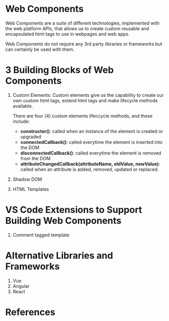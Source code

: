 # Web Components
 Web Components are a suite of different technologies, implemented with the web platform APIs, that allows us to create custom reusable and encapsulated html tags to use in webpages and web apps.
 
 Web Components do not require any 3rd party libraries or frameworks but can certainly be used with them.

# 3  Building Blocks of Web Components

1. Custom Elements: Custom elements give us the capability to create our own custom html tags, extend html tags and make lifecycle methods available. 

   There are four (4) custom elements lifeccycle methods, and these include:

   - **constructor()**: called when an instance of the element is created or upgraded
   - **connectedCallback()**: called everytime the element is inserted into the DOM 
   - **disconnectedCallback()**: called everytime the element is removed from the DOM
   - **attributeChangedCallback(attributeName, oldValue, newValue)**: called when an attribute is added, removed, updated or replaced.
   
2. Shadow DOM
3. HTML Templates

# VS Code Extensions to Support Building Web Components
1. Comment tagged template

# Alternative Libraries and Frameworks
1. Vue
2. Angular
3. React

# References
